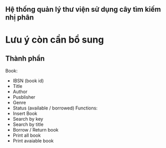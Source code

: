 ## Hệ thống quản lý thư viện sử dụng cây tìm kiếm nhị phân 
# Lưu ý còn cần bổ sung
Thành phần
---------------------------------
Book:
- IBSN (book id)
- Title
- Author
- Pusblisher
- Genre 
- Status (available / borrowed)
Functions:
- Insert Book
- Search by key
- Search by title
- Borrow / Return book
- Print all book
- Print avaiable book
